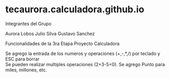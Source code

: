 # tecaurora.calculadora.github.io


Integrantes del Grupo

Aurora Lobos Julio Silva Gustavo Sanchez

Funcionalidades de la 3ra Etapa Proyecto Calculadora


   Se agrego la entrada de los numeros y operaciones (+,-,*,/)  por teclado y ESC para borrar  
   Se pueden realizar multiples operaciones (2+3-5=0).
   Se agrego Punto para miles, millones, etc.

